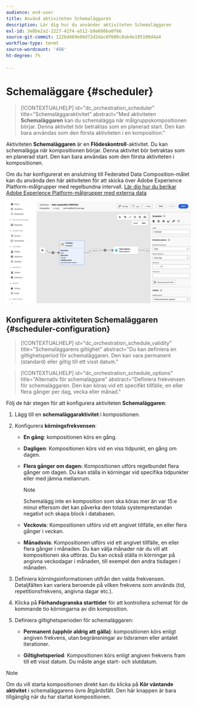 ```yaml
---
audience: end-user
title: Använd aktiviteten Schemaläggaren
description: Lär dig hur du använder aktiviteten Schemaläggaren
exl-id: 3e8be2a2-2227-42f4-a512-b9e686ba0f66
source-git-commit: 122bd469e04d72d2dac0f606c8ab4e195100d4a4
workflow-type: tm+mt
source-wordcount: '456'
ht-degree: 7%

---
```


# Schemaläggare {#scheduler}

>[!CONTEXTUALHELP]
>id="dc_orchestration_scheduler"
>title="Schemaläggaraktivitet"
>abstract="Med aktiviteten **Schemaläggaren** kan du schemalägga när målgruppskompositionen börjar. Denna aktivitet bör betraktas som en planerad start. Den kan bara användas som den första aktiviteten i en komposition."

Aktiviteten **Schemaläggaren** är en **Flödeskontroll**-aktivitet. Du kan schemalägga när kompositionen börjar. Denna aktivitet bör betraktas som en planerad start. Den kan bara användas som den första aktiviteten i kompositionen.

Om du har konfigurerat en anslutning till Federated Data Composition-målet kan du använda den här aktiviteten för att skicka över Adobe Experience Platform-målgrupper med regelbundna intervall. [Lär dig hur du berikar Adobe Experience Platform-målgrupper med externa data](../../connections/destinations.md)

![](../assets/scheduler.png)

## Konfigurera aktiviteten Schemaläggaren {#scheduler-configuration}

>[!CONTEXTUALHELP]
>id="dc_orchestration_schedule_validity"
>title="Schemaläggarens giltighet"
>abstract="Du kan definiera en giltighetsperiod för schemaläggaren. Den kan vara permanent (standard) eller giltig till ett visst datum."

>[!CONTEXTUALHELP]
>id="dc_orchestration_schedule_options"
>title="Alternativ för schemaläggare"
>abstract="Definiera frekvensen för schemaläggaren. Den kan köras vid ett specifikt tillfälle, en eller flera gånger per dag, vecka eller månad."

Följ de här stegen för att konfigurera aktiviteten **Schemaläggaren**:

1. Lägg till en **schemaläggaraktivitet** i kompositionen.

1. Konfigurera **körningsfrekvensen**:

   * **En gång**: kompositionen körs en gång.
   * **Dagligen**: Kompositionen körs vid en viss tidpunkt, en gång om dagen.
   * **Flera gånger om dagen:** Kompositionen utförs regelbundet flera gånger om dagen. Du kan ställa in körningar vid specifika tidpunkter eller med jämna mellanrum.

     >[!NOTE]
     >
     >Schemalägg inte en komposition som ska köras mer än var 15:e minut eftersom det kan påverka den totala systemprestandan negativt och skapa block i databasen.

   * **Veckovis**: Kompositionen utförs vid ett angivet tillfälle, en eller flera gånger i veckan.
   * **Månadsvis**: Kompositionen utförs vid ett angivet tillfälle, en eller flera gånger i månaden. Du kan välja månader när du vill att kompositionen ska utföras. Du kan också ställa in körningar på angivna veckodagar i månaden, till exempel den andra tisdagen i månaden.

1. Definiera körningsinformationen utifrån den valda frekvensen.  Detaljfälten kan variera beroende på vilken frekvens som används (tid, repetitionsfrekvens, angivna dagar etc.).

1. Klicka på **Förhandsgranska starttider** för att kontrollera schemat för de kommande tio körningarna av din komposition.

1. Definiera giltighetsperioden för schemaläggaren:

   * **Permanent (upphör aldrig att gälla)**: kompositionen körs enligt angiven frekvens, utan begränsningar av tidsramen eller antalet iterationer.

   * **Giltighetsperiod**: Kompositionen körs enligt angiven frekvens fram till ett visst datum. Du måste ange start- och slutdatum.

>[!NOTE]
>
>Om du vill starta kompositionen direkt kan du klicka på **Kör väntande aktivitet** i schemaläggarens övre åtgärdsfält. Den här knappen är bara tillgänglig när du har startat kompositionen.

<!--## Example{#scheduler-example}

In the following example, the activity is configured so that the composition runs several times a day at 9 and 12 AM, every day of the week from October 1st, 2023 to January 1st, 2024.-->

